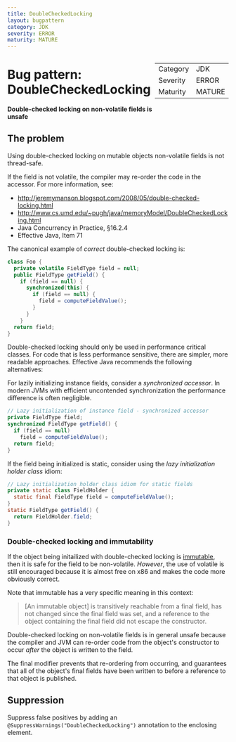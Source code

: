 ```yaml
---
title: DoubleCheckedLocking
layout: bugpattern
category: JDK
severity: ERROR
maturity: MATURE
---
```


<!--
*** AUTO-GENERATED, DO NOT MODIFY ***
To make changes, edit the @BugPattern annotation or the explanation in docs/bugpattern.
-->

<div style="float:right;"><table id="metadata">
<tr><td>Category</td><td>JDK</td></tr>
<tr><td>Severity</td><td>ERROR</td></tr>
<tr><td>Maturity</td><td>MATURE</td></tr>
</table></div>

# Bug pattern: DoubleCheckedLocking
__Double-checked locking on non-volatile fields is unsafe__

## The problem
Using double-checked locking on mutable objects non-volatile fields is not
thread-safe.

If the field is not volatile, the compiler may re-order the code in the
accessor. For more information, see:

* http://jeremymanson.blogspot.com/2008/05/double-checked-locking.html
* http://www.cs.umd.edu/~pugh/java/memoryModel/DoubleCheckedLocking.html
* Java Concurrency in Practice, §16.2.4
* Effective Java, Item 71

The canonical example of *correct* double-checked locking is:

```java
class Foo {
  private volatile FieldType field = null;
  public FieldType getField() {
    if (field == null) {
      synchronized(this) {
        if (field == null) {
          field = computeFieldValue();
        }
      }
    }
  return field;
}
```

Double-checked locking should only be used in performance critical classes.
For code that is less performance sensitive, there are simpler, more readable
approaches. Effective Java recommends the following alternatives:

For lazily initializing instance fields, consider a *synchronized accessor*.
In modern JVMs with efficient uncontended synchronization the performance
difference is often negligible.

```java
// Lazy initialization of instance field - synchronized accessor
private FieldType field;
synchronized FieldType getField() {
  if (field == null)
    field = computeFieldValue();
  return field;
}
```

If the field being initialized is static, consider using the *lazy
initialization holder class* idiom:

```java
// Lazy initialization holder class idiom for static fields
private static class FieldHolder {
  static final FieldType field = computeFieldValue();
}
static FieldType getField() {
  return FieldHolder.field;
}
```

### Double-checked locking and immutability

If the object being initailized with double-checked locking is
[immutable](http://jeremymanson.blogspot.com/2008/04/immutability-in-java.html),
then it is safe for the field to be non-volatile. *However*, the use of
volatile is still encouraged because it is almost free on x86 and makes the code
more obviously correct.

Note that immutable has a very specific meaning in this context:

> [An immutable object] is transitively reachable from a final field, has not
> changed since the final field was set, and a reference to the object
> containing the final field did not escape the constructor.

Double-checked locking on non-volatile fields is in general unsafe because
the compiler and JVM can re-order code from the object's constructor to occur
*after* the object is written to the field.

The final modifier prevents that re-ordering from occurring, and guarantees
that all of the object's final fields have been written to before a reference
to that object is published.

## Suppression
Suppress false positives by adding an `@SuppressWarnings("DoubleCheckedLocking")` annotation to the enclosing element.
